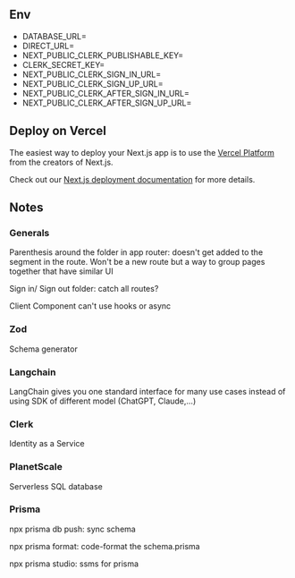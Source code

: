 ## Env
- DATABASE_URL=
- DIRECT_URL=
- NEXT_PUBLIC_CLERK_PUBLISHABLE_KEY=
- CLERK_SECRET_KEY=
- NEXT_PUBLIC_CLERK_SIGN_IN_URL=
- NEXT_PUBLIC_CLERK_SIGN_UP_URL=
- NEXT_PUBLIC_CLERK_AFTER_SIGN_IN_URL=
- NEXT_PUBLIC_CLERK_AFTER_SIGN_UP_URL=

## Deploy on Vercel

The easiest way to deploy your Next.js app is to use the [Vercel Platform](https://vercel.com/new?utm_medium=default-template&filter=next.js&utm_source=create-next-app&utm_campaign=create-next-app-readme) from the creators of Next.js.

Check out our [Next.js deployment documentation](https://nextjs.org/docs/deployment) for more details.


## Notes

### Generals

Parenthesis around the folder in app router: doesn't get added to the segment in the route. Won't be a new route but a way to group pages together that have similar UI

Sign in/ Sign out folder: catch all routes? 

Client Component can't use hooks or async

### Zod

Schema generator

### Langchain

LangChain gives you one standard interface for many use cases instead of using SDK of different model (ChatGPT, Claude,...)

### Clerk

Identity as a Service

### PlanetScale

Serverless SQL database

### Prisma

npx prisma db push: sync schema

npx prisma format: code-format the schema.prisma

npx prisma studio: ssms for prisma